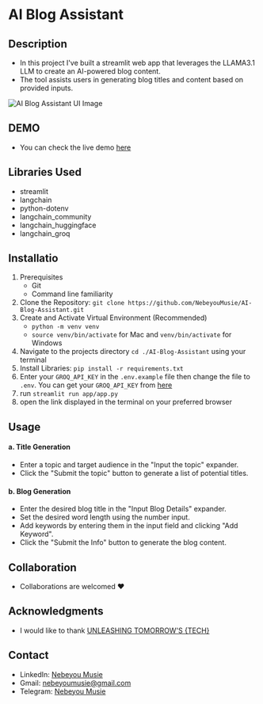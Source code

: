 # AI Blog Assistant

## Description
- In this project I've built a streamlit web app that leverages the LLAMA3.1 LLM to create an AI-powered blog content. 
- The tool assists users in generating blog titles and content based on provided inputs.

![AI Blog Assistant UI Image](./images/ai-blog-assistant-ui.png)

## DEMO
- You can check the live demo [here](https://8505-01j0bv4h1g771v2shtqjfpr66t.cloudspaces.litng.ai/)

## Libraries Used
 - streamlit
 - langchain
 - python-dotenv
 - langchain_community
 - langchain_huggingface
 - langchain_groq

## Installatio
 1. Prerequisites
    - Git
    - Command line familiarity
 2. Clone the Repository: `git clone https://github.com/NebeyouMusie/AI-Blog-Assistant.git`
 3. Create and Activate Virtual Environment (Recommended)
    - `python -m venv venv`
    - `source venv/bin/activate` for Mac and `venv/bin/activate` for Windows
 4. Navigate to the projects directory `cd ./AI-Blog-Assistant` using your terminal
 5. Install Libraries: `pip install -r requirements.txt`
 6. Enter your `GROQ_API_KEY` in the `.env.example` file then change the file to `.env`. You can get your `GROQ_API_KEY` from [here](https://console.groq.com/keys)
 7. run `streamlit run app/app.py`
 8. open the link displayed in the terminal on your preferred browser

 ## Usage
 #### a. Title Generation
 - Enter a topic and target audience in the "Input the topic" expander.
 - Click the "Submit the topic" button to generate a list of potential titles.

 #### b. Blog Generation
 - Enter the desired blog title in the "Input Blog Details" expander.
 - Set the desired word length using the number input.
 - Add keywords by entering them in the input field and clicking "Add Keyword".
 - Click the "Submit the Info" button to generate the blog content.

## Collaboration
- Collaborations are welcomed ❤️

## Acknowledgments
 - I would like to thank [UNLEASHING TOMORROW'S {TECH}](https://www.youtube.com/@UNLEASHINGTOMORROWSTECH)
   
## Contact
 - LinkedIn: [Nebeyou Musie](https://www.linkedin.com/in/nebeyou-musie)
 - Gmail: nebeyoumusie@gmail.com
 - Telegram: [Nebeyou Musie](https://t.me/NebeyouMusie)